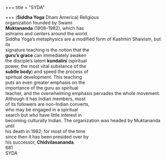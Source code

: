 +++
title = "SYDA"

+++
(**Siddha Yoga** Dham America) Religious  
organization founded by Swami  
**Muktananda** (1908–1982), which has  
ashrams and centers around the world.  
Siddha Yoga’s metaphysics are a modified form of Kashmiri Shaivism, but its  
signature teaching is the notion that the  
**guru’s grace** can immediately awaken  
the disciple’s latent **kundalini** (spiritual  
power, the most vital substance of the  
**subtle body**) and speed the process of  
spiritual development. This teaching  
puts an even greater emphasis on the  
importance of the guru as spiritual  
teacher, and the overwhelming emphasis pervades the whole movement.  
Although it has Indian members, most  
of its followers are non-Indian converts,  
who may be engaged in a spiritual  
search but who have little interest in  
becoming culturally Indian. The organization was headed by Muktananda until  
his death in 1982; for most of the time  
since then it has been presided over by  
his successor, **Chidvilasananda**.  
681  
SYDA
